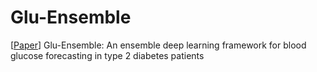 # Glu-Ensemble
[[Paper](https://doi.org/10.1016/j.heliyon.2024.e29030)] Glu-Ensemble: An ensemble deep learning framework for blood glucose forecasting in type 2 diabetes patients
